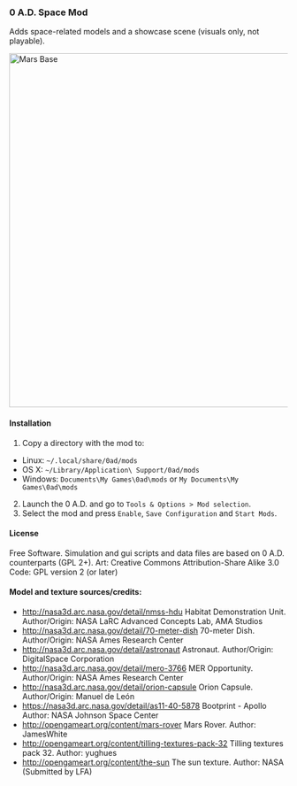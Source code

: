 ### 0 A.D. Space Mod

Adds space-related models and a showcase scene (visuals only, not playable).

<img src="http://i.imgur.com/u6e4EAn.jpg" alt="Mars Base" width="640">

#### Installation
1. Copy a directory with the mod to:
  * Linux: `~/.local/share/0ad/mods`
  * OS X: `~/Library/Application\ Support/0ad/mods`
  * Windows: `Documents\My Games\0ad\mods` or `My Documents\My Games\0ad\mods`
2. Launch the 0 A.D. and go to `Tools & Options > Mod selection`.
3. Select the mod and press `Enable`, `Save Configuration` and `Start Mods`.

#### License
Free Software.
Simulation and gui scripts and data files are based on 0 A.D. counterparts (GPL 2+).
Art: Creative Commons Attribution-Share Alike 3.0
Code: GPL version 2 (or later)

#### Model and texture sources/credits:
* http://nasa3d.arc.nasa.gov/detail/nmss-hdu  Habitat Demonstration Unit.  Author/Origin: NASA LaRC Advanced Concepts Lab, AMA Studios
* http://nasa3d.arc.nasa.gov/detail/70-meter-dish  70-meter Dish.  Author/Origin: NASA Ames Research Center
* http://nasa3d.arc.nasa.gov/detail/astronaut  Astronaut.  Author/Origin: DigitalSpace Corporation
* http://nasa3d.arc.nasa.gov/detail/mero-3766  MER Opportunity.   Author/Origin: NASA Ames Research Center
* http://nasa3d.arc.nasa.gov/detail/orion-capsule  Orion Capsule.   Author/Origin: Manuel de León
* https://nasa3d.arc.nasa.gov/detail/as11-40-5878  Bootprint - Apollo  Author: NASA Johnson Space Center
* http://opengameart.org/content/mars-rover  Mars Rover.  Author: JamesWhite
* http://opengameart.org/content/tilling-textures-pack-32  Tilling textures pack 32.   Author: yughues
* http://opengameart.org/content/the-sun  The sun texture.  Author: NASA (Submitted by LFA)
